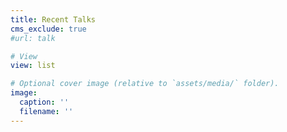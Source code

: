 ```yaml
---
title: Recent Talks
cms_exclude: true
#url: talk

# View
view: list

# Optional cover image (relative to `assets/media/` folder).
image:
  caption: ''
  filename: ''
---
```

